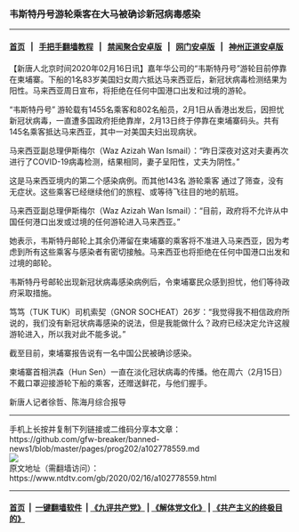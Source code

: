 ### 韦斯特丹号游轮乘客在大马被确诊新冠病毒感染
------------------------

#### [首页](https://github.com/gfw-breaker/banned-news1/blob/master/README.md) &nbsp;&nbsp;|&nbsp;&nbsp; [手把手翻墙教程](https://github.com/gfw-breaker/guides/wiki) &nbsp;&nbsp;|&nbsp;&nbsp; [禁闻聚合安卓版](https://github.com/gfw-breaker/bn-android) &nbsp;&nbsp;|&nbsp;&nbsp; [网门安卓版](https://github.com/oGate2/oGate) &nbsp;&nbsp;|&nbsp;&nbsp; [神州正道安卓版](https://github.com/SzzdOgate/update) 



<div><div class="post_content" itemprop="articleBody">
 <p>
  【新唐人北京时间2020年02月16日讯】嘉年华公司的“韦斯特丹号”游轮目前停靠在柬埔寨。下船的1名83岁美国妇女周六抵达马来西亚后，新冠状病毒检测结果为阳性。马来西亚周日宣布，将拒绝在任何中国港口出发和过境的游轮。
 </p>
 <p>
  “韦斯特丹号” 游轮载有1455名乘客和802名船员，2月1日从香港出发后，因担忧新冠状病毒，一直遭多国政府拒绝靠岸，2月13日终于停靠在柬埔寨码头。共有145名乘客抵达马来西亚，其中一对美国夫妇出现病状。
 </p>
 <p>
  马来西亚副总理伊斯梅尔（Waz Azizah Wan Ismail）：“昨日深夜对这对夫妻再次进行了COVID-19病毒检测，结果相同，妻子呈阳性，丈夫为阴性。”
 </p>
 <p>
  这是马来西亚境内的第二个感染病例。而其他143名
  <ok href="https://www.ntdtv.com/gb/游轮乘客.htm">
   游轮乘客
  </ok>
  通过了筛查，没有无症状。这些乘客已经继续他们的旅程、或等待飞往目的地的航班。
 </p>
 <p>
  马来西亚副总理伊斯梅尔（Waz Azizah Wan Ismail）：“目前，政府将不允许从中国任何港口出发或过境的任何游轮进入马来西亚。”
 </p>
 <p>
  她表示，韦斯特丹邮轮上其余仍滞留在柬埔寨的乘客将不准进入马来西亚，因为考虑到所有这些乘客与感染者有密切接触。马来西亚也将拒绝在任何中国港口出发和过境的邮轮。
 </p>
 <p>
  韦斯特丹号邮轮出现新冠状病毒感染病例后，令柬埔寨民众感到担忧，他们等待政府采取措施。
 </p>
 <p>
  笃笃（TUK TUK）司机索契（GNOR SOCHEAT）26岁：“我觉得我不相信政府所说的，我们没有新冠状病毒感染的说法，但是我能做什么？政府已经决定允许这艘游轮进入，所以我对此不能多说。”
 </p>
 <p>
  截至目前，柬埔寨报告说有一名中国公民被确诊感染。
 </p>
 <p>
  柬埔寨首相洪森（Hun Sen）一直在淡化冠状病毒的传播。他在周六（2月15日）不戴口罩迎接游轮下船的乘客，还赠送鲜花，与他们握手。
 </p>
 <p>
  新唐人记者徐哲、陈海月综合报导
 </p>
 <div class="single_ad">
 </div>
</div>
</div>
<hr/>
手机上长按并复制下列链接或二维码分享本文章：<br/>
https://github.com/gfw-breaker/banned-news1/blob/master/pages/prog202/a102778559.md <br/>
<a href='https://github.com/gfw-breaker/banned-news1/blob/master/pages/prog202/a102778559.md'><img src='https://github.com/gfw-breaker/banned-news1/blob/master/pages/prog202/a102778559.md.png'/></a> <br/>
原文地址（需翻墙访问）：https://www.ntdtv.com/gb/2020/02/16/a102778559.html


------------------------
#### [首页](https://github.com/gfw-breaker/banned-news1/blob/master/README.md) &nbsp;|&nbsp; [一键翻墙软件](https://github.com/gfw-breaker/nogfw/blob/master/README.md) &nbsp;| [《九评共产党》](https://github.com/gfw-breaker/9ping.md/blob/master/README.md#九评之一评共产党是什么) | [《解体党文化》](https://github.com/gfw-breaker/jtdwh.md/blob/master/README.md) | [《共产主义的终极目的》](https://github.com/gfw-breaker/gczydzjmd.md/blob/master/README.md)


<img src='http://gfw-breaker.win/banned-news/pages/prog202/a102778559.md' width='0px' height='0px'/>